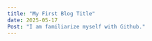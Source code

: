```yaml
---
title: "My First Blog Title"
date: 2025-05-17
Post: "I am familiarize myself with Github." 
---
```

